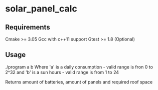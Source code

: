 # solar_panel_calc

## Requirements

Cmake >= 3.05
Gcc with c++11 support
Gtest >= 1.8 (Optional)

## Usage

./program a b
Where 'a' is a daily consumption - valid range is fron 0 to 2^32
  and 'b' is a sun hours - valid rahge is from 1 to 24

Returns amount of batteries, amount of panels and required roof space
